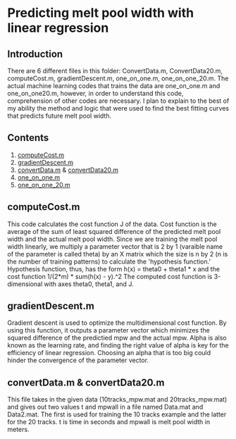 # Predicting melt pool width with linear regression

## Introduction

There are 6 different files in this folder: ConvertData.m, ConvertData20.m, computeCost.m, gradientDescent.m, one_on_one.m, one_on_one_20.m. The actual machine learning codes that trains the data are one_on_one.m and one_on_one20.m, however, in order to understand this code, comprehension of other codes are necessary.
I plan to explain to the best of my ability the method and logic that were used to find the best fitting curves that predicts future melt pool width.

## Contents
1. [computeCost.m](https://github.com/macs-lab/ml_mpw_modeling/blob/master/Machine%20Learning/computeCost.m)
2. [gradientDescent.m](https://github.com/macs-lab/ml_mpw_modeling/blob/master/Machine%20Learning/gradientDescent.m)
3. [convertData.m](https://github.com/macs-lab/ml_mpw_modeling/blob/master/Machine%20Learning/ConvertData.m) & [convertData20.m](https://github.com/macs-lab/ml_mpw_modeling/blob/master/Machine%20Learning/ConvertData20.m)
4. [one_on_one.m](https://github.com/macs-lab/ml_mpw_modeling/blob/master/Machine%20Learning/one_on_one.m)
5. [one_on_one_20.m](https://github.com/macs-lab/ml_mpw_modeling/blob/master/Machine%20Learning/one_on_one_20.m)


## computeCost.m
This code calculates the cost function J of the data. Cost function is the average of the sum of least squared difference of the predicted melt pool width and the actual melt pool width. Since we are training the melt pool width linearly, we multiply a parameter vector that is 2 by 1 (varaible name of the parameter is called theta) by an X matrix which the size is n by 2 (n is the number of training patterns) to calculate the 'hypothesis function.'
Hypothesis function, thus, has the form h(x) = theta0 + theta1 * x and the cost function 1/(2*m) * sum(h(x) - y).^2
The computed cost function is 3-dimensional with axes theta0, theta1, and J.

## gradientDescent.m
Gradient descent is used to optimize the multidimensional cost function. By using this function, it outputs a parameter vector which minimizes the squared difference of the predictied mpw and the actual mpw. Alpha is also known as the learning rate, and finding the right value of alpha is key for the efficiency of linear regression. Choosing an alpha that is too big could hinder the convergence of the parameter vector.

## convertData.m & convertData20.m
This file takes in the given data (10tracks_mpw.mat and 20tracks_mpw.mat) and gives out two values t and mpwall in a file named Data.mat and Data2.mat.
The first is used for training the 10 tracks example and the latter for the 20 tracks. t is time in seconds and mpwall is melt pool width in meters.

